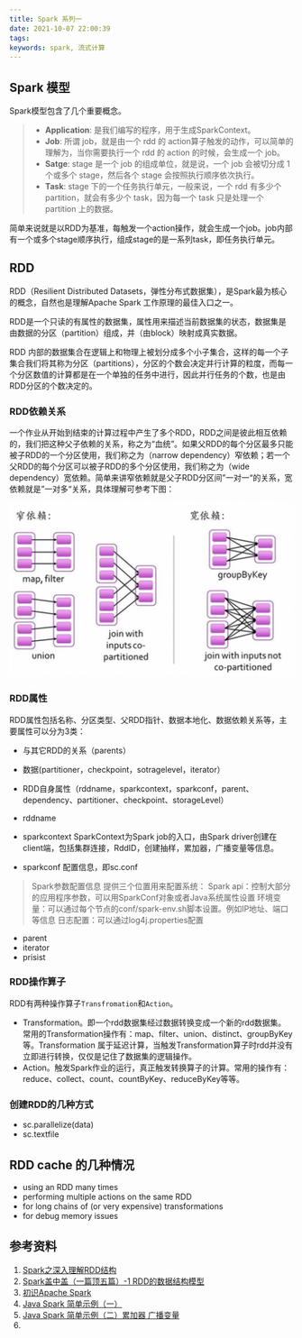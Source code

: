 ```yaml
---
title: Spark 系列一
date: 2021-10-07 22:00:39
tags:
keywords: spark, 流式计算
---
```


## Spark 模型
Spark模型包含了几个重要概念。
> * **Application**: 是我们编写的程序，用于生成SparkContext。
> * **Job**: 所谓 job，就是由一个 rdd 的 action算子触发的动作，可以简单的理解为，当你需要执行一个 rdd 的 action 的时候，会生成一个 job。
> * **Satge**: stage 是一个 job 的组成单位，就是说，一个 job 会被切分成 1 个或多个 stage，然后各个 stage 会按照执行顺序依次执行。
> * **Task**: stage 下的一个任务执行单元，一般来说，一个 rdd 有多少个 partition，就会有多少个 task，因为每一个 task 只是处理一个 partition 上的数据。

简单来说就是以RDD为基准，每触发一个action操作，就会生成一个job。job内部有一个或多个stage顺序执行，组成stage的是一系列task，即任务执行单元。

## RDD
RDD（Resilient Distributed Datasets，弹性分布式数据集），是Spark最为核心的概念，自然也是理解Apache Spark 工作原理的最佳入口之一。

RDD是一个只读的有属性的数据集，属性用来描述当前数据集的状态，数据集是由数据的分区（partition）组成，并（由block）映射成真实数据。

RDD 内部的数据集合在逻辑上和物理上被划分成多个小子集合，这样的每一个子集合我们将其称为分区（partitions），分区的个数会决定并行计算的粒度，而每一个分区数值的计算都是在一个单独的任务中进行，因此并行任务的个数，也是由 RDD分区的个数决定的。 

### RDD依赖关系

一个作业从开始到结束的计算过程中产生了多个RDD，RDD之间是彼此相互依赖的，我们把这种父子依赖的关系，称之为“血统”。如果父RDD的每个分区最多只能被子RDD的一个分区使用，我们称之为（narrow dependency）窄依赖；若一个父RDD的每个分区可以被子RDD的多个分区使用，我们称之为（wide dependency）宽依赖。简单来讲窄依赖就是父子RDD分区间”一对一“的关系，宽依赖就是”一对多“关系，具体理解可参考下图：

![image-20211007220239907](20211007-spark-intro-1/image-20211007220239907.png)

### RDD属性
RDD属性包括名称、分区类型、父RDD指针、数据本地化、数据依赖关系等，主要属性可以分为3类：
* 与其它RDD的关系（parents）
* 数据(partitioner，checkpoint，sotragelevel，iterator）
* RDD自身属性（rddname，sparkcontext，sparkconf，parent、dependency、partitioner、checkpoint、storageLevel）

* rddname 
* sparkcontext SparkContext为Spark job的入口，由Spark driver创建在client端，包括集群连接，RddID，创建抽样，累加器，广播变量等信息。
* sparkconf 配置信息，即sc.conf
> Spark参数配置信息
> 提供三个位置用来配置系统：
> Spark api：控制大部分的应用程序参数，可以用SparkConf对象或者Java系统属性设置
> 环境变量：可以通过每个节点的conf/spark-env.sh脚本设置。例如IP地址、端口等信息
> 日志配置：可以通过log4j.properties配置
* parent
* iterator
* prisist

### RDD操作算子
RDD有两种操作算子`Transfromation`和`Action`。

* Transformation。即一个rdd数据集经过数据转换变成一个新的rdd数据集。常用的Transformation操作有：map、filter、union、distinct、groupByKey 等。Transformation 属于延迟计算，当触发Transformation算子时rdd并没有立即进行转换，仅仅是记住了数据集的逻辑操作。
* Action。触发Spark作业的运行，真正触发转换算子的计算。常用的操作有：reduce、collect、count、countByKey、reduceByKey等等。


### 创建RDD的几种方式
* sc.parallelize(data)
* sc.textfile

## RDD cache 的几种情况
* using an RDD many times
* performing multiple actions on the same RDD
* for long chains of (or very expensive) transformations
* for debug memory issues

## 参考资料
1. [Spark之深入理解RDD结构](https://blog.csdn.net/u011094454/article/details/78992293)
2. [Spark盖中盖（一篇顶五篇）-1 RDD的数据结构模型](https://www.jianshu.com/p/dd7c7243e7f9?from=singlemessage)
3. [初识Apache Spark](https://www.jianshu.com/p/59b0601d7ad2)
4. [Java Spark 简单示例（一）](https://www.jianshu.com/p/71556ae22508)
5. [Java Spark 简单示例（二）累加器 广播变量](https://www.jianshu.com/p/73b39f423a8b)
6. [](https://stackoverflow.com/questions/28981359/why-do-we-need-to-call-cache-or-persist-on-a-rdd)